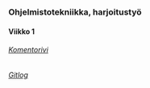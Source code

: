 ### Ohjelmistotekniikka, harjoitustyö

#### Viikko 1

###### [Komentorivi](https://github.com/AapoTuulentie/ot-harjoitustyo/blob/master/laskarit/viikko1/gitlog.txt)
###### [Gitlog](https://github.com/AapoTuulentie/ot-harjoitustyo/blob/master/laskarit/viikko1/gitlog.txt)

